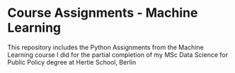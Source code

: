 # Course Assignments - Machine Learning

This repository includes the Python Assignments from the Machine Learning course I did for the partial completion of my MSc Data Science for Public Policy degree at Hertie School, Berlin

